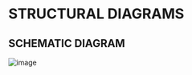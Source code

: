# STRUCTURAL DIAGRAMS


## SCHEMATIC DIAGRAM

![image](https://user-images.githubusercontent.com/101012637/168313220-84a2f6f3-a375-4fa9-89d9-25bd6832748b.png)

